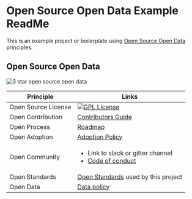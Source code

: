# Open Source Open Data Example ReadMe

This is an example project or boilerplate using [Open Source Open Data](http://opensourceopendata.org) principles.

## Open Source Open Data

<img src="https://img.shields.io/badge/open%20source%20open%20data-%E2%98%85%E2%98%85%E2%98%85-yellowgreen.png" alt="3 star open source open data" />

| Principle | Links |
---|----
Open Source License | [![GPL License](https://img.shields.io/badge/license-GLP-blue.svg)](LICENSE)
Open Contribution |  [Contributors Guide](CONTRIBUTORS.md)
Open Process | [Roadmap](ROADMAP.md)
Open Adoption | [Adoption Policy](ADOPTION.md)
Open Community | <ul><li>Link to slack or gitter channel</li><li>[Code of conduct](https://opensource.guide/code-of-conduct/)</li>
Open Standards | [Open Standards](STANDARDS.md) used by this project
Open Data | [Data policy](DATA.md)

